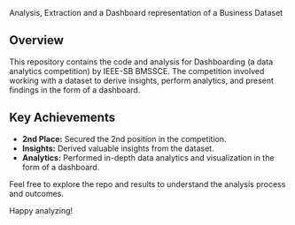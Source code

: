 Analysis, Extraction and a Dashboard representation of a Business Dataset

## Overview
This repository contains the code and analysis for Dashboarding (a data analytics competition) by IEEE-SB BMSSCE. The competition involved working with a dataset to derive insights, perform analytics, and present findings in the form of a dashboard.

## Key Achievements
- **2nd Place:** Secured the 2nd position in the competition.
- **Insights:** Derived valuable insights from the dataset.
- **Analytics:** Performed in-depth data analytics and visualization in the form of a dashboard.

Feel free to explore the repo and results to understand the analysis process and outcomes.

Happy analyzing!

